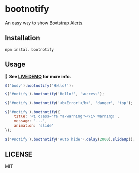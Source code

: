 # bootnotify

An easy way to show [Bootstrap Alerts][].

## Installation

```
npm install bootnotify
```

## Usage

:tada: **See [LIVE DEMO][] for more info.**

```js
$('body').bootnotify('Hello!');

$('#notify').bootnotify('Hello!', 'success');

$('#notify').bootnotify('<b>Error!</b>', 'danger', 'top');

$('#notify').bootnotify({
    title: '<i class="fa fa-warning"></i> Warning!',
    message: '...',
    animation: 'slide'
});

$('#notify').bootnotify('Auto hide').delay(2000).slideUp();
```

## LICENSE

MIT

[bootstrap alerts]: http://getbootstrap.com/components/#alerts
[live demo]: https://elfsundae.github.io/bootnotify/
